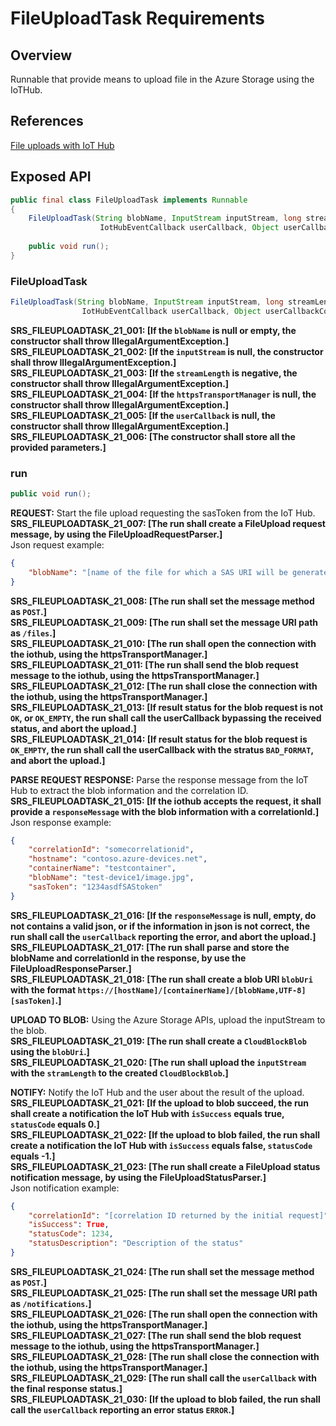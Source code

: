 # FileUploadTask Requirements

## Overview

Runnable that provide means to upload file in the Azure Storage using the IoTHub.

## References

[File uploads with IoT Hub](https://docs.microsoft.com/en-us/azure/iot-hub/iot-hub-devguide-file-upload)  

## Exposed API

```java
public final class FileUploadTask implements Runnable
{
    FileUploadTask(String blobName, InputStream inputStream, long streamLength, HttpsTransportManager httpsTransportManager,
                    IotHubEventCallback userCallback, Object userCallbackContext);
    
    public void run();    
}
```


### FileUploadTask
```java
FileUploadTask(String blobName, InputStream inputStream, long streamLength, HttpsTransportManager httpsTransportManager,
                IotHubEventCallback userCallback, Object userCallbackContext);
```
**SRS_FILEUPLOADTASK_21_001: [**If the `blobName` is null or empty, the constructor shall throw IllegalArgumentException.**]**  
**SRS_FILEUPLOADTASK_21_002: [**If the `inputStream` is null, the constructor shall throw IllegalArgumentException.**]**  
**SRS_FILEUPLOADTASK_21_003: [**If the `streamLength` is negative, the constructor shall throw IllegalArgumentException.**]**  
**SRS_FILEUPLOADTASK_21_004: [**If the `httpsTransportManager` is null, the constructor shall throw IllegalArgumentException.**]**  
**SRS_FILEUPLOADTASK_21_005: [**If the `userCallback` is null, the constructor shall throw IllegalArgumentException.**]**  
**SRS_FILEUPLOADTASK_21_006: [**The constructor shall store all the provided parameters.**]**  
 
 
### run
```java
public void run();
```
**REQUEST:** Start the file upload requesting the sasToken from the IoT Hub.  
**SRS_FILEUPLOADTASK_21_007: [**The run shall create a FileUpload request message, by using the FileUploadRequestParser.**]**  
Json request example:
```json
{ 
    "blobName": "[name of the file for which a SAS URI will be generated]" 
} 
```
**SRS_FILEUPLOADTASK_21_008: [**The run shall set the message method as `POST`.**]**  
**SRS_FILEUPLOADTASK_21_009: [**The run shall set the message URI path as `/files`.**]**  
**SRS_FILEUPLOADTASK_21_010: [**The run shall open the connection with the iothub, using the httpsTransportManager.**]**  
**SRS_FILEUPLOADTASK_21_011: [**The run shall send the blob request message to the iothub, using the httpsTransportManager.**]**  
**SRS_FILEUPLOADTASK_21_012: [**The run shall close the connection with the iothub, using the httpsTransportManager.**]**  
**SRS_FILEUPLOADTASK_21_013: [**If result status for the blob request is not `OK`, or `OK_EMPTY`, the run shall call the userCallback bypassing the received status, and abort the upload.**]**  
**SRS_FILEUPLOADTASK_21_014: [**If result status for the blob request is `OK_EMPTY`, the run shall call the userCallback with the stratus `BAD_FORMAT`, and abort the upload.**]**  

**PARSE REQUEST RESPONSE:** Parse the response message from the IoT Hub to extract the blob information and the correlation ID.  
**SRS_FILEUPLOADTASK_21_015: [**If the iothub accepts the request, it shall provide a `responseMessage` with the blob information with a correlationId.**]**  
Json response example:
```json
{ 
    "correlationId": "somecorrelationid", 
    "hostname": "contoso.azure-devices.net", 
    "containerName": "testcontainer", 
    "blobName": "test-device1/image.jpg", 
    "sasToken": "1234asdfSAStoken" 
} 
```
**SRS_FILEUPLOADTASK_21_016: [**If the `responseMessage` is null, empty, do not contains a valid json, or if the information in json is not correct, the run shall call the `userCallback` reporting the error, and abort the upload.**]**  
**SRS_FILEUPLOADTASK_21_017: [**The run shall parse and store the blobName and correlationId in the response, by use the FileUploadResponseParser.**]**  
**SRS_FILEUPLOADTASK_21_018: [**The run shall create a blob URI `blobUri` with the format `https://[hostName]/[containerName]/[blobName,UTF-8][sasToken]`.**]**  

**UPLOAD TO BLOB:** Using the Azure Storage APIs, upload the inputStream to the blob.  
**SRS_FILEUPLOADTASK_21_019: [**The run shall create a `CloudBlockBlob` using the `blobUri`.**]**  
**SRS_FILEUPLOADTASK_21_020: [**The run shall upload the `inputStream` with the `stramLength` to the created `CloudBlockBlob`.**]**  

**NOTIFY:** Notify the IoT Hub and the user about the result of the upload.
**SRS_FILEUPLOADTASK_21_021: [**If the upload to blob succeed, the run shall create a notification the IoT Hub with `isSuccess` equals true, `statusCode` equals 0.**]**  
**SRS_FILEUPLOADTASK_21_022: [**If the upload to blob failed, the run shall create a notification the IoT Hub with `isSuccess` equals false, `statusCode` equals -1.**]**  
**SRS_FILEUPLOADTASK_21_023: [**The run shall create a FileUpload status notification message, by using the FileUploadStatusParser.**]**  
Json notification example:
```json
{ 
    "correlationId": "[correlation ID returned by the initial request]", 
    "isSuccess": True, 
    "statusCode": 1234, 
    "statusDescription": "Description of the status" 
} 
```
**SRS_FILEUPLOADTASK_21_024: [**The run shall set the message method as `POST`.**]**  
**SRS_FILEUPLOADTASK_21_025: [**The run shall set the message URI path as `/notifications`.**]**  
**SRS_FILEUPLOADTASK_21_026: [**The run shall open the connection with the iothub, using the httpsTransportManager.**]**  
**SRS_FILEUPLOADTASK_21_027: [**The run shall send the blob request message to the iothub, using the httpsTransportManager.**]**  
**SRS_FILEUPLOADTASK_21_028: [**The run shall close the connection with the iothub, using the httpsTransportManager.**]**  
**SRS_FILEUPLOADTASK_21_029: [**The run shall call the `userCallback` with the final response status.**]**  
**SRS_FILEUPLOADTASK_21_030: [**If the upload to blob failed, the run shall call the `userCallback` reporting an error status `ERROR`.**]**  
